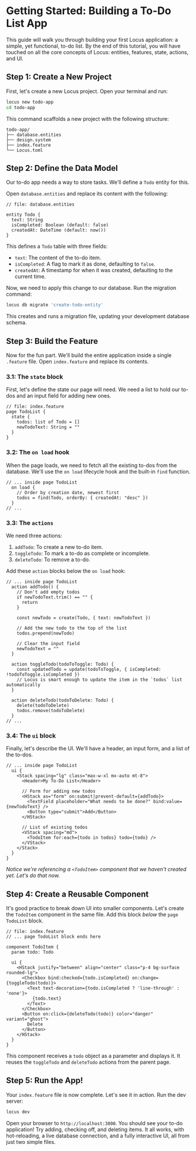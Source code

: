 # Getting Started: Building a To-Do List App

This guide will walk you through building your first Locus application: a simple, yet functional, to-do list. By the end of this tutorial, you will have touched on all the core concepts of Locus: entities, features, state, actions, and UI.

## Step 1: Create a New Project

First, let's create a new Locus project. Open your terminal and run:

```bash
locus new todo-app
cd todo-app
```

This command scaffolds a new project with the following structure:
```
todo-app/
├── database.entities
├── design.system
├── index.feature
└── Locus.toml
```

## Step 2: Define the Data Model

Our to-do app needs a way to store tasks. We'll define a `Todo` entity for this.

Open `database.entities` and replace its content with the following:

```locus
// file: database.entities

entity Todo {
  text: String
  isCompleted: Boolean (default: false)
  createdAt: DateTime (default: now())
}
```

This defines a `Todo` table with three fields:
*   `text`: The content of the to-do item.
*   `isCompleted`: A flag to mark it as done, defaulting to `false`.
*   `createdAt`: A timestamp for when it was created, defaulting to the current time.

Now, we need to apply this change to our database. Run the migration command:

```bash
locus db migrate 'create-todo-entity'
```
This creates and runs a migration file, updating your development database schema.

## Step 3: Build the Feature

Now for the fun part. We'll build the entire application inside a single `.feature` file. Open `index.feature` and replace its contents.

### 3.1: The `state` block

First, let's define the state our page will need. We need a list to hold our to-dos and an input field for adding new ones.

```locus
// file: index.feature
page TodoList {
  state {
    todos: list of Todo = []
    newTodoText: String = ""
  }
}
```

### 3.2: The `on load` hook

When the page loads, we need to fetch all the existing to-dos from the database. We'll use the `on load` lifecycle hook and the built-in `find` function.

```locus
// ... inside page TodoList
  on load {
    // Order by creation date, newest first
    todos = find(Todo, orderBy: { createdAt: "desc" })
  }
// ...
```

### 3.3: The `actions`

We need three actions:
1.  `addTodo`: To create a new to-do item.
2.  `toggleTodo`: To mark a to-do as complete or incomplete.
3.  `deleteTodo`: To remove a to-do.

Add these `action` blocks below the `on load` hook:

```locus
// ... inside page TodoList
  action addTodo() {
    // Don't add empty todos
    if newTodoText.trim() == "" {
      return
    }

    const newTodo = create(Todo, { text: newTodoText })
    
    // Add the new todo to the top of the list
    todos.prepend(newTodo)

    // Clear the input field
    newTodoText = ""
  }

  action toggleTodo(todoToToggle: Todo) {
    const updatedTodo = update(todoToToggle, { isCompleted: !todoToToggle.isCompleted })
    // Locus is smart enough to update the item in the `todos` list automatically
  }

  action deleteTodo(todoToDelete: Todo) {
    delete(todoToDelete)
    todos.remove(todoToDelete)
  }
// ...
```

### 3.4: The `ui` block

Finally, let's describe the UI. We'll have a header, an input form, and a list of the to-dos.

```locus
// ... inside page TodoList
  ui {
    <Stack spacing="lg" class="max-w-xl mx-auto mt-8">
      <Header>My To-Do List</Header>

      // Form for adding new todos
      <HStack as="form" on:submit|prevent-default={addTodo}>
        <TextField placeholder="What needs to be done?" bind:value={newTodoText} />
        <Button type="submit">Add</Button>
      </HStack>

      // List of existing todos
      <VStack spacing="md">
        <TodoItem for:each={todo in todos} todo={todo} />
      </VStack>
    </Stack>
  }
}
```
*Notice we're referencing a `<TodoItem>` component that we haven't created yet. Let's do that now.*

## Step 4: Create a Reusable Component

It's good practice to break down UI into smaller components. Let's create the `TodoItem` component in the same file. Add this block *below* the `page TodoList` block.

```locus
// file: index.feature
// ... page TodoList block ends here

component TodoItem {
  param todo: Todo

  ui {
    <HStack justify="between" align="center" class="p-4 bg-surface rounded-lg">
      <Checkbox bind:checked={todo.isCompleted} on:change={toggleTodo(todo)}>
        <Text text-decoration={todo.isCompleted ? 'line-through' : 'none'}>
          {todo.text}
        </Text>
      </Checkbox>
      <Button on:click={deleteTodo(todo)} color="danger" variant="ghost">
        Delete
      </Button>
    </HStack>
  }
}
```
This component receives a `todo` object as a parameter and displays it. It reuses the `toggleTodo` and `deleteTodo` actions from the parent page.

## Step 5: Run the App!

Your `index.feature` file is now complete. Let's see it in action. Run the dev server:

```bash
locus dev
```

Open your browser to `http://localhost:3000`. You should see your to-do application! Try adding, checking off, and deleting items. It all works, with hot-reloading, a live database connection, and a fully interactive UI, all from just two simple files.
